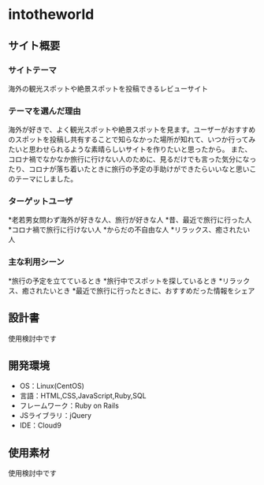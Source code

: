 # intotheworld

## サイト概要
### サイトテーマ
海外の観光スポットや絶景スポットを投稿できるレビューサイト

### テーマを選んだ理由
海外が好きで、よく観光スポットや絶景スポットを見ます。ユーザーがおすすめのスポットを投稿し共有することで知らなかった場所が知れて、いつか行ってみたいと思わせられるような素晴らしいサイトを作りたいと思ったから。
また、コロナ禍でなかなか旅行に行けない人のために、見るだけでも言った気分になったり、コロナが落ち着いたときに旅行の予定の手助けができたらいいなと思いこのテーマにしました。

### ターゲットユーザ
*老若男女問わず海外が好きな人、旅行が好きな人
*昔、最近で旅行に行った人
*コロナ禍で旅行に行けない人
*からだの不自由な人
*リラックス、癒されたい人

### 主な利用シーン
*旅行の予定を立てているとき
*旅行中でスポットを探しているとき
*リラックス、癒されたいとき
*最近で旅行に行ったときに、おすすめだった情報をシェア

## 設計書
使用検討中です

## 開発環境
- OS：Linux(CentOS)
- 言語：HTML,CSS,JavaScript,Ruby,SQL
- フレームワーク：Ruby on Rails
- JSライブラリ：jQuery
- IDE：Cloud9

## 使用素材
使用検討中です